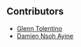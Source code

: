
## Contributors
- [Glenn Tolentino](https://github.com/Glennpogii3)
- [Damien Nsoh Ayine](https://github.com/Damiennsoh)
